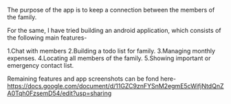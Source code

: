 The purpose of the app is to keep a connection between the members of the family.

For the same, I have tried building an android application, which consists of the following main features-

1.Chat with members
2.Building a todo list for family.
3.Managing monthly expenses.
4.Locating all members of the family.
5.Showing important or emergency contact list.

Remaining features and app screenshots can be fond here-
https://docs.google.com/document/d/11GZC9znFYSnM2egmE5cWifjNtdQnZA0Tqh0FzsemD54/edit?usp=sharing
